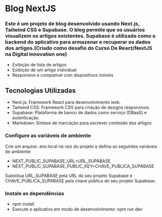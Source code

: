 # Blog NextJS

### Este é um projeto de blog desenvolvido usando Next.js, Tailwind CSS e Supabase. O blog permite que os usuários visualizem os artigos existentes. Supabase é utilizado como o backend do aplicativo para armazenar e recuperar os dados dos artigos.(Criado como desafio do Curso De React/NextJS na Digital innovation one)

- Exibição de lista de artigos
- Exibição de um artigo individual
- Responsivo e compatível com dispositivos móveis

## Tecnologias Utilizadas

- Next.js: Framework React para desenvolvimento web.
- Tailwind CSS: Framework CSS para criação de designs responsivos.
- Supabase: Plataforma de banco de dados como serviço (DBaaS) e autenticação.
- Markdown: Sintaxe de marcação para escrever conteúdo dos artigos.

### Configure as variáveis de ambiente

Crie um arquivo .env.local na raiz do projeto e defina as seguintes variáveis de ambiente:

- NEXT_PUBLIC_SUPABASE_URL=URL_SUPABASE
- NEXT_PUBLIC_SUPABASE_PUBLIC_KEY=CHAVE_PUBLICA_SUPABASE

Substitua URL_SUPABASE pela URL do seu projeto Supabase e CHAVE_PUBLICA_SUPABASE pela chave pública do seu projeto Supabase.

### Instale as dependências

- npm install
- Execute o aplicativo em modo de desenvolvimento: npm run dev

